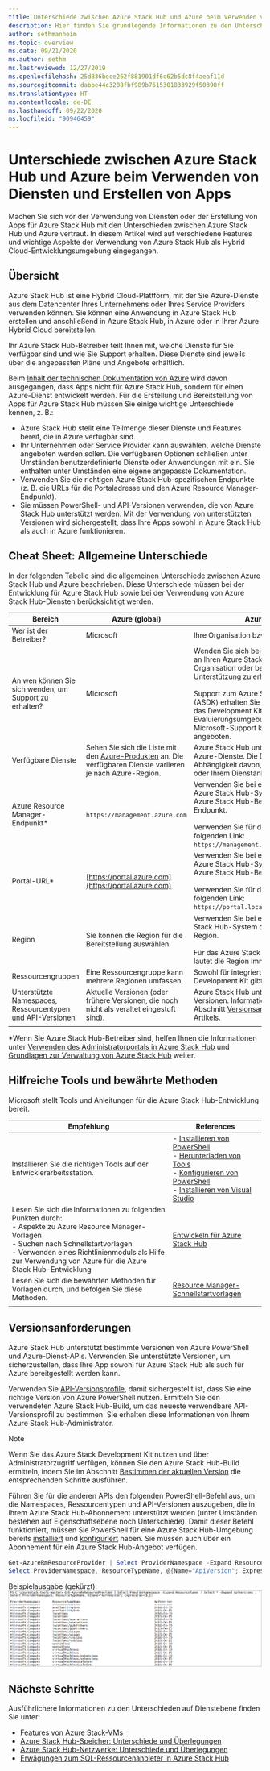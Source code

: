 ```yaml
---
title: Unterschiede zwischen Azure Stack Hub und Azure beim Verwenden von Diensten und Erstellen von Apps
description: Hier finden Sie grundlegende Informationen zu den Unterschieden zwischen Azure und Azure Stack Hub beim Verwenden von Diensten und Erstellen von Apps.
author: sethmanheim
ms.topic: overview
ms.date: 09/21/2020
ms.author: sethm
ms.lastreviewed: 12/27/2019
ms.openlocfilehash: 25d836bece262f881901df6c62b5dc8f4aeaf11d
ms.sourcegitcommit: dabbe44c3208fbf989b7615301833929f50390ff
ms.translationtype: HT
ms.contentlocale: de-DE
ms.lasthandoff: 09/22/2020
ms.locfileid: "90946459"
---
```

# <a name="differences-between-azure-stack-hub-and-azure-when-using-services-and-building-apps"></a>Unterschiede zwischen Azure Stack Hub und Azure beim Verwenden von Diensten und Erstellen von Apps

Machen Sie sich vor der Verwendung von Diensten oder der Erstellung von Apps für Azure Stack Hub mit den Unterschieden zwischen Azure Stack Hub und Azure vertraut. In diesem Artikel wird auf verschiedene Features und wichtige Aspekte der Verwendung von Azure Stack Hub als Hybrid Cloud-Entwicklungsumgebung eingegangen.

## <a name="overview"></a>Übersicht

Azure Stack Hub ist eine Hybrid Cloud-Plattform, mit der Sie Azure-Dienste aus dem Datencenter Ihres Unternehmens oder Ihres Service Providers verwenden können. Sie können eine Anwendung in Azure Stack Hub erstellen und anschließend in Azure Stack Hub, in Azure oder in Ihrer Azure Hybrid Cloud bereitstellen.

Ihr Azure Stack Hub-Betreiber teilt Ihnen mit, welche Dienste für Sie verfügbar sind und wie Sie Support erhalten. Diese Dienste sind jeweils über die angepassten Pläne und Angebote erhältlich.

Beim [Inhalt der technischen Dokumentation von Azure](/azure) wird davon ausgegangen, dass Apps nicht für Azure Stack Hub, sondern für einen Azure-Dienst entwickelt werden. Für die Erstellung und Bereitstellung von Apps für Azure Stack Hub müssen Sie einige wichtige Unterschiede kennen, z. B.:

* Azure Stack Hub stellt eine Teilmenge dieser Dienste und Features bereit, die in Azure verfügbar sind.
* Ihr Unternehmen oder Service Provider kann auswählen, welche Dienste angeboten werden sollen. Die verfügbaren Optionen schließen unter Umständen benutzerdefinierte Dienste oder Anwendungen mit ein. Sie enthalten unter Umständen eine eigene angepasste Dokumentation.
* Verwenden Sie die richtigen Azure Stack Hub-spezifischen Endpunkte (z. B. die URLs für die Portaladresse und den Azure Resource Manager-Endpunkt).
* Sie müssen PowerShell- und API-Versionen verwenden, die von Azure Stack Hub unterstützt werden. Mit der Verwendung von unterstützten Versionen wird sichergestellt, dass Ihre Apps sowohl in Azure Stack Hub als auch in Azure funktionieren.

## <a name="cheat-sheet-high-level-differences"></a>Cheat Sheet: Allgemeine Unterschiede

In der folgenden Tabelle sind die allgemeinen Unterschiede zwischen Azure Stack Hub und Azure beschrieben. Diese Unterschiede müssen bei der Entwicklung für Azure Stack Hub sowie bei der Verwendung von Azure Stack Hub-Diensten berücksichtigt werden.

| Bereich | Azure (global) | Azure Stack Hub |
| -------- | ------------- | ----------|
| Wer ist der Betreiber? | Microsoft | Ihre Organisation bzw. Ihr Dienstanbieter.|
| An wen können Sie sich wenden, um Support zu erhalten? | Microsoft | Wenden Sie sich bei einem integrierten System an Ihren Azure Stack Hub-Betreiber (in Ihrer Organisation oder bei Ihrem Dienstanbieter), um Unterstützung zu erhalten.<br><br>Support zum Azure Stack Development Kit (ASDK) erhalten Sie in den [Microsoft-Foren](https://social.msdn.microsoft.com/Forums/en-US/home?forum=AzureStack). Da das Development Kit eine Evaluierungsumgebung ist, wird über den Microsoft-Support kein offizieller Support angeboten.
| Verfügbare Dienste | Sehen Sie sich die Liste mit den [Azure-Produkten](https://azure.microsoft.com/services/?b=17.04b) an. Die verfügbaren Dienste variieren je nach Azure-Region. | Azure Stack Hub unterstützt eine Teilgruppe der Azure-Dienste. Die Dienste variieren in Abhängigkeit davon, was von Ihrer Organisation oder Ihrem Dienstanbieter angeboten wird.
| Azure Resource Manager-Endpunkt* | `https://management.azure.com` | Verwenden Sie bei einem integrierten Azure Stack Hub-System den vom Azure Stack Hub-Betreiber bereitgestellten Endpunkt.<br><br>Verwenden Sie für das Development Kit den folgenden Link: `https://management.local.azurestack.external`.
| Portal-URL* | [https://portal.azure.com](https://portal.azure.com) | Verwenden Sie bei einem integrierten Azure Stack Hub-System die vom Azure Stack Hub-Betreiber bereitgestellte URL.<br><br>Verwenden Sie für das Development Kit den folgenden Link: `https://portal.local.azurestack.external`.
| Region | Sie können die Region für die Bereitstellung auswählen. | Verwenden Sie bei einem integrierten Azure Stack Hub-System die im System verfügbare Region.<br><br>Für das Azure Stack Development Kit (ASDK) lautet die Region immer **local**.
| Ressourcengruppen | Eine Ressourcengruppe kann mehrere Regionen umfassen. | Sowohl für integrierte Systeme als auch für das Development Kit gibt es nur eine Region.
|Unterstützte Namespaces, Ressourcentypen und API-Versionen | Aktuelle Versionen (oder frühere Versionen, die noch nicht als veraltet eingestuft sind). | Azure Stack Hub unterstützt bestimmte Versionen. Informationen hierzu finden Sie im Abschnitt [Versionsanforderungen](#version-requirements) dieses Artikels.
| | |

*Wenn Sie Azure Stack Hub-Betreiber sind, helfen Ihnen die Informationen unter [Verwenden des Administratorportals in Azure Stack Hub](../operator/azure-stack-manage-portals.md) und [Grundlagen zur Verwaltung von Azure Stack Hub](../operator/azure-stack-manage-basics.md) weiter.

## <a name="helpful-tools-and-best-practices"></a>Hilfreiche Tools und bewährte Methoden

Microsoft stellt Tools und Anleitungen für die Azure Stack Hub-Entwicklung bereit.

| Empfehlung | References |
| -------- | ------------- |
| Installieren Sie die richtigen Tools auf der Entwicklerarbeitsstation. | - [Installieren von PowerShell](../operator/azure-stack-powershell-install.md)<br>- [Herunterladen von Tools](../operator/azure-stack-powershell-download.md)<br>- [Konfigurieren von PowerShell](azure-stack-powershell-configure-user.md)<br>- [Installieren von Visual Studio](azure-stack-install-visual-studio.md)
| Lesen Sie sich die Informationen zu folgenden Punkten durch:<br>- Aspekte zu Azure Resource Manager-Vorlagen<br>- Suchen nach Schnellstartvorlagen<br>- Verwenden eines Richtlinienmoduls als Hilfe zur Verwendung von Azure für die Azure Stack Hub-Entwicklung | [Entwickeln für Azure Stack Hub](azure-stack-developer.md) |
| Lesen Sie sich die bewährten Methoden für Vorlagen durch, und befolgen Sie diese Methoden. | [Resource Manager-Schnellstartvorlagen](https://aka.ms/aa6yz42)
| | |

## <a name="version-requirements"></a>Versionsanforderungen

Azure Stack Hub unterstützt bestimmte Versionen von Azure PowerShell und Azure-Dienst-APIs. Verwenden Sie unterstützte Versionen, um sicherzustellen, dass Ihre App sowohl für Azure Stack Hub als auch für Azure bereitgestellt werden kann.

Verwenden Sie [API-Versionsprofile](azure-stack-version-profiles.md), damit sichergestellt ist, dass Sie eine richtige Version von Azure PowerShell nutzen. Ermitteln Sie den verwendeten Azure Stack Hub-Build, um das neueste verwendbare API-Versionsprofil zu bestimmen. Sie erhalten diese Informationen von Ihrem Azure Stack Hub-Administrator.

> [!NOTE]
> Wenn Sie das Azure Stack Development Kit nutzen und über Administratorzugriff verfügen, können Sie den Azure Stack Hub-Build ermitteln, indem Sie im Abschnitt [Bestimmen der aktuellen Version](../operator/azure-stack-updates.md) die entsprechenden Schritte ausführen.

Führen Sie für die anderen APIs den folgenden PowerShell-Befehl aus, um die Namespaces, Ressourcentypen und API-Versionen auszugeben, die in Ihrem Azure Stack Hub-Abonnement unterstützt werden (unter Umständen bestehen auf Eigenschaftsebene noch Unterschiede). Damit dieser Befehl funktioniert, müssen Sie PowerShell für eine Azure Stack Hub-Umgebung bereits [installiert](../operator/azure-stack-powershell-install.md) und [konfiguriert](azure-stack-powershell-configure-user.md) haben. Sie müssen auch über ein Abonnement für ein Azure Stack Hub-Angebot verfügen.

```powershell
Get-AzureRmResourceProvider | Select ProviderNamespace -Expand ResourceTypes | Select * -Expand ApiVersions | `
Select ProviderNamespace, ResourceTypeName, @{Name="ApiVersion"; Expression={$_}} 
```

Beispielausgabe (gekürzt): ![Beispielausgabe für den Befehl „Get-AzureRmResourceProvider“](media/azure-stack-considerations/image1.png)

## <a name="next-steps"></a>Nächste Schritte

Ausführlichere Informationen zu den Unterschieden auf Dienstebene finden Sie unter:

* [Features von Azure Stack-VMs](azure-stack-vm-considerations.md)
* [Azure Stack Hub-Speicher: Unterschiede und Überlegungen](azure-stack-acs-differences.md)
* [Azure Stack Hub-Netzwerke: Unterschiede und Überlegungen](azure-stack-network-differences.md)
* [Erwägungen zum SQL-Ressourcenanbieter in Azure Stack Hub](../operator/azure-stack-sql-resource-provider.md)
